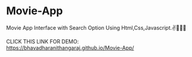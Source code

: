 # Movie-App

Movie App Interface with Search Option Using Html,Css,Javascript.✌👩‍💻😎

CLICK THIS LINK FOR DEMO: https://bhavadharanithangaraj.github.io/Movie-App/

